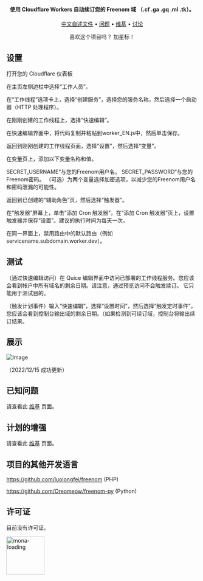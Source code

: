 
<h4 align="center">使用 Cloudflare Workers 自动续订您的 Freenom 域 （.cf .ga .gq .ml .tk）。</h4>

<p align="center">
  <a href="https://github.com/PencilNavigator/Freenom-Workers/blob/main/README.md">中文自述文件</a>
  •
  <a href="https://github.com/PencilNavigator/Freenom-Workers/issues">问题</a>
  •
  <a href="https://github.com/PencilNavigator/Freenom-Workers/Wiki">维基</a>
  •
  <a href="https://github.com/PencilNavigator/Freenom-Workers/discussions" target="_blank">讨论</a>
</p>
<p align="center">
 喜欢这个项目吗？ 加星标！
</p>

## 设置

打开您的 Cloudflare 仪表板

在主页左侧边栏中选择“工作人员”。

在“工作线程”选项卡上，选择“创建服务”，选择您的服务名称，然后选择一个启动器（HTTP 处理程序）。

在刚刚创建的工作线程上，选择“快速编辑”。

在快速编辑界面中，将代码复制并粘贴到worker_EN.js中，然后单击保存。

返回到刚刚创建的工作线程页面，选择“设置”，然后选择“变量”。

在变量页上，添加以下变量名称和值。

SECRET_USERNAME“与您的Freenom用户名。
SECRET_PASSWORD“与您的Freenom密码。
（可选）为两个变量选择加密选项，以减少您的Freenom用户名和密码泄漏的可能性。

返回到已创建的“辅助角色”页，然后选择“触发器”。

在“触发器”屏幕上，单击“添加 Cron 触发器”。在“添加 Cron 触发器”页上，设置触发器并保存“设置”。建议的执行时间为每天一次。

在同一界面上，禁用路由中的默认路由（例如 servicename.subdomain.worker.dev）。


## 测试

（通过快速编辑访问）在 Quice 编辑界面中访问已部署的工作线程服务。您应该会看到帐户中所有域名的剩余日期。请注意，通过预览访问不会触发续订。 它只能用于测试目的。

（触发计划事件）输入“快速编辑”，选择“设置时间”，然后选择“触发定时事件”。您应该会看到控制台输出域的剩余日期。（如果检测到可续订域，控制台将输出续订结果。

## 展示
![Image](https://user-images.githubusercontent.com/85282140/207813815-99af2574-910d-40d1-908c-5f18de1a5648.png)

（2022/12/15 成功更新）

## 已知问题

请查看此 [维基](https://github.com/PencilNavigator/freenom-workers/wiki/Known-Issues) 页面。

## 计划的增强

请查看此 [维基](https://github.com/PencilNavigator/freenom-workers/wiki/Planned-Enhancement) 页面。

## 项目的其他开发语言
https://github.com/luolongfei/freenom (PHP)

https://github.com/Oreomeow/freenom-py (Python)

## 许可证
目前没有许可证。

<img title="mona-loading" alt="mona-loading" src="https://github.githubassets.com/images/mona-loading-dark.gif" width="100">
